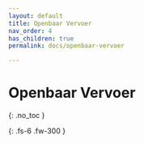 ```yaml
---
layout: default
title: Openbaar Vervoer
nav_order: 4
has_children: true
permalink: docs/openbaar-vervoer

---
```


# Openbaar Vervoer

{: .no_toc }


{: .fs-6 .fw-300 }

